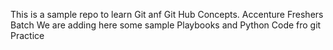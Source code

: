 This is a sample repo to learn Git anf Git Hub Concepts.
Accenture Freshers Batch 
We are adding here some sample Playbooks and Python Code fro git Practice
